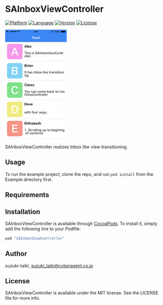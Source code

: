 # SAInboxViewController

[![Platform](http://img.shields.io/badge/platform-ios-blue.svg?style=flat
)](https://developer.apple.com/iphone/index.action)
[![Language](http://img.shields.io/badge/language-swift-brightgreen.svg?style=flat
)](https://developer.apple.com/swift)
[![Version](https://img.shields.io/cocoapods/v/SAInboxViewController.svg?style=flat)](http://cocoapods.org/pods/SAInboxViewController)
[![License](https://img.shields.io/cocoapods/l/SAInboxViewController.svg?style=flat)](http://cocoapods.org/pods/SAInboxViewController)

![](./SampleImage/sample.gif)

SAInboxViewController realizes Inbox like view transitioning.

## Usage

To run the example project, clone the repo, and run `pod install` from the Example directory first.

## Requirements

## Installation

SAInboxViewController is available through [CocoaPods](http://cocoapods.org). To install
it, simply add the following line to your Podfile:

```ruby
pod "SAInboxViewController"
```

## Author

suzuki-taiki, suzuki_taiki@cyberagent.co.jp

## License

SAInboxViewController is available under the MIT license. See the LICENSE file for more info.
